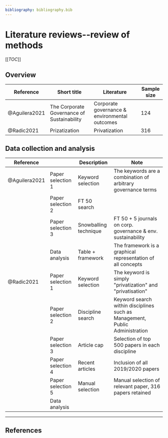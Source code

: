 ```yaml
---
bibliography: bibliography.bib
---
```


# Literature reviews--review of methods

[[_TOC_]]

## Overview

Reference       | Short title                                   | Literature                                        | Sample size
---             | ---                                           | ---                                               | ---
@Aguilera2021   | The Corporate Governance of Sustainability    | Corporate governance & environmental outcomes     | 124
@Radic2021      | Prizatization                                 | Privatization                                     | 316

## Data collection and analysis

Reference       |                   | Description               | Note
---             | ---               | ---                       | ---
@Aguilera2021   | Paper selection 1 | Keyword selection         | The keywords are a combination of arbitrary governance terms
</br>           | Paper selection 2 | FT 50 search              |
</br>           | Paper selection 3 | Snowballing technique     | FT 50 + 5 journals on corp. governance & env. sustainability
</br>           | Data analysis     | Table + framework         | The framework is a graphical representation of all concepts
@Radic2021      | Paper selection 1 | Keyword selection         | The keyword is simply "privatization" and "privatisation"
</br>           | Paper selection 2 | Discipline search         | Keyword search within disciplines such as Management, Public Administration 
</br>           | Paper selection 3 | Article cap               | Selection of top 500 papers in each discipline
</br>           | Paper selection 4 | Recent articles           | Inclusion of all 2019/2020 papers
</br>           | Paper selection 5 | Manual selection          | Manual selection of relevant paper, 316 papers retained
</br>           | Data analysis     |

---

## References